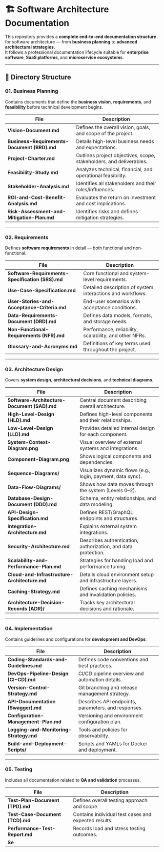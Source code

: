 # 🏗️ Software Architecture Documentation

This repository provides a **complete end-to-end documentation structure** for software architecture — from **business planning** to **advanced architectural strategies**.  
It follows a professional documentation lifecycle suitable for **enterprise software**, **SaaS platforms**, and **microservice ecosystems**.

---

## 📁 Directory Structure

### 01. Business Planning
Contains documents that define the **business vision**, **requirements**, and **feasibility** before technical development begins.

| File | Description |
|------|--------------|
| **Vision-Document.md** | Defines the overall vision, goals, and scope of the project. |
| **Business-Requirements-Document (BRD).md** | Details high-level business needs and expectations. |
| **Project-Charter.md** | Outlines project objectives, scope, stakeholders, and deliverables. |
| **Feasibility-Study.md** | Analyzes technical, financial, and operational feasibility. |
| **Stakeholder-Analysis.md** | Identifies all stakeholders and their roles/influences. |
| **ROI-and-Cost-Benefit-Analysis.md** | Evaluates the return on investment and cost implications. |
| **Risk-Assessment-and-Mitigation-Plan.md** | Identifies risks and defines mitigation strategies. |

---

### 02. Requirements
Defines **software requirements** in detail — both functional and non-functional.

| File | Description |
|------|--------------|
| **Software-Requirements-Specification (SRS).md** | Core functional and system-level requirements. |
| **Use-Case-Specification.md** | Detailed description of system interactions and workflows. |
| **User-Stories-and-Acceptance-Criteria.md** | End-user scenarios with acceptance conditions. |
| **Data-Requirements-Document (DRD).md** | Defines data models, formats, and storage needs. |
| **Non-Functional-Requirements (NFR).md** | Performance, reliability, scalability, and other NFRs. |
| **Glossary-and-Acronyms.md** | Definitions of key terms used throughout the project. |

---

### 03. Architecture Design
Covers **system design**, **architectural decisions**, and **technical diagrams**.

| File | Description |
|------|--------------|
| **Software-Architecture-Document (SAD).md** | Central document describing overall architecture. |
| **High-Level-Design (HLD).md** | Defines high-level components and their relationships. |
| **Low-Level-Design (LLD).md** | Provides detailed internal design for each component. |
| **System-Context-Diagram.png** | Visual overview of external systems and integrations. |
| **Component-Diagram.png** | Shows logical components and dependencies. |
| **Sequence-Diagrams/** | Visualizes dynamic flows (e.g., login, payment, data sync). |
| **Data-Flow-Diagrams/** | Shows how data moves through the system (Levels 0–2). |
| **Database-Design-Document (DDD).md** | Schema, entity relationships, and data modeling. |
| **API-Design-Specification.md** | Defines REST/GraphQL endpoints and structures. |
| **Integration-Architecture.md** | Explains external system integrations. |
| **Security-Architecture.md** | Describes authentication, authorization, and data protection. |
| **Scalability-and-Performance-Plan.md** | Strategies for handling load and performance tuning. |
| **Cloud-and-Infrastructure-Architecture.md** | Details cloud environment setup and infrastructure layers. |
| **Caching-Strategy.md** | Defines caching mechanisms and invalidation policies. |
| **Architecture-Decision-Records (ADR)/** | Tracks key architectural decisions and rationale. |

---

### 04. Implementation
Contains guidelines and configurations for **development and DevOps**.

| File | Description |
|------|--------------|
| **Coding-Standards-and-Guidelines.md** | Defines code conventions and best practices. |
| **DevOps-Pipeline-Design (CI-CD).md** | CI/CD pipeline overview and automation details. |
| **Version-Control-Strategy.md** | Git branching and release management strategy. |
| **API-Documentation (Swagger).md** | Describes API endpoints, parameters, and responses. |
| **Configuration-Management-Plan.md** | Versioning and environment configuration plan. |
| **Logging-and-Monitoring-Strategy.md** | Tools and policies for observability. |
| **Build-and-Deployment-Scripts/** | Scripts and YAMLs for Docker and deployment. |

---

### 05. Testing
Includes all documentation related to **QA and validation** processes.

| File | Description |
|------|--------------|
| **Test-Plan-Document (TPD).md** | Defines overall testing approach and scope. |
| **Test-Case-Document (TCD).md** | Contains individual test cases and expected results. |
| **Performance-Test-Report.md** | Records load and stress testing outcomes. |
| **Se**
